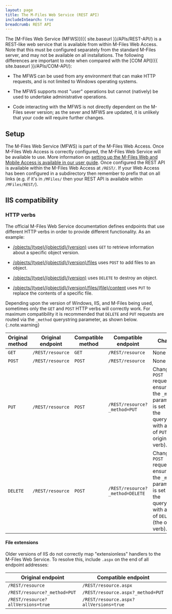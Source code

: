 ```yaml
---
layout: page
title: The M-Files Web Service (REST API)
includeInSearch: true
breadcrumb: REST API
---
```


The [M-Files Web Service (MFWS)]({{ site.baseurl }}/APIs/REST-API/) is a REST-like web service that is available from within M-Files Web Access. Note that this must be configured separately from the standard M-Files server, and may not be available on all installations.  The following differences are important to note when compared with the [COM API]({{ site.baseurl }}/APIs/COM-API/):

* The MFWS can be used from any environment that can make HTTP requests, and is not limited to Windows operating systems.

* The MFWS supports most "user" operations but cannot (natively) be used to undertake administrative operations.

* Code interacting with the MFWS is not directly dependent on the M-Files sever version; as the sever and MFWS are updated, it is unlikely that your code will require further changes.

## Setup

The M-Files Web Service (MFWS) is part of the M-Files Web Access.  Once M-Files Web Access is correctly configured, the M-Files Web Service will be available to use.  More information on [setting up the M-Files Web and Mobile Access is available in our user guide](https://www.m-files.com/user-guide/latest/eng/Configure_M-Files_Web_Access.html).  Once configured the REST API is available within the M-Files Web Access at `/REST/`.  If your Web Access has been configured in a subdirectory then remember to prefix that on all links (e.g. if it's in `/MFiles/` then your REST API is available within `/MFiles/REST/`).

## IIS compatibility

### HTTP verbs

The official M-Files Web Service documentation defines endpoints that use different HTTP verbs in order to provide different functionality. As an example:

* [/objects/(type)/(objectid)/(version)](http://www.m-files.com/mfws/resources/objects/type/objectid/version.html) uses `GET` to retrieve information about a specific object version.

* [/objects/(type)/(objectid)/(version)/files](http://www.m-files.com/mfws/resources/objects/type/objectid/version/files.html) uses `POST` to add files to an object.

* [/objects/(type)/(objectid)/(version)](http://www.m-files.com/mfws/resources/objects/type/objectid/version.html) uses `DELETE` to destroy an object.

* [/objects/(type)/(objectid)/(version)/files/(file)/content](http://www.m-files.com/mfws/resources/objects/type/objectid/version/files/file/content.html) uses `PUT` to replace the contents of a specific file.

Depending upon the version of Windows, IIS, and M-Files being used, sometimes only the `GET` and `POST` HTTP verbs will correctly work.  For maximum compatibility it is recommended that `DELETE` and `PUT` requests are routed via the `_method` querystring parameter, as shown below.
{:.note.warning}

Original method | Original endpoint | Compatible method | Compatible endpoint | Change
--- | --- | --- | --- | ---
`GET` | `/REST/resource` | `GET` | `/REST/resource` | None
`POST` | `/REST/resource` | `POST` | `/REST/resource` | None
`PUT` | `/REST/resource` | `POST` | `/REST/resource?_method=PUT` | Change to `POST` request and ensure that the `_method` parameter is set on the querystring, with a value of `PUT` (the original verb).
`DELETE` | `/REST/resource` |`POST` | `/REST/resource?_method=DELETE` | Change to `POST` request and ensure that the `_method` parameter is set on the querystring, with a value of `DELETE` (the original verb).

#### File extensions

Older versions of IIS do not correctly map "extensionless" handlers to the M-Files Web Service.  To resolve this, include `.aspx` on the end of all endpoint addresses:

Original endpoint | Compatible endpoint
--- | ---
`/REST/resource` | `/REST/resource.aspx`
`/REST/resource?_method=PUT` | `/REST/resource.aspx?_method=PUT`
`/REST/resource?allVersions=true` | `/REST/resource.aspx?allVersions=true`
